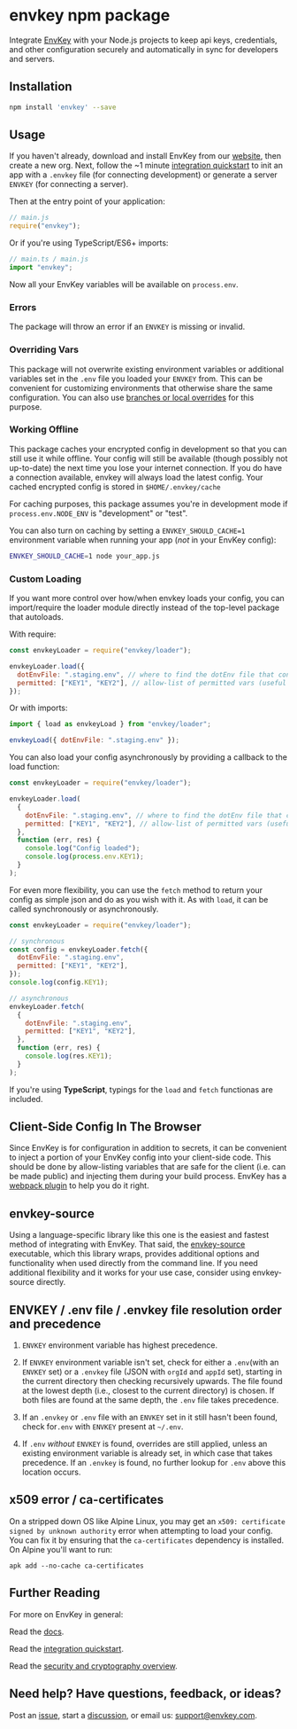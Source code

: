 # envkey npm package

Integrate [EnvKey](https://www.envkey.com) with your Node.js projects to keep api keys, credentials, and other configuration securely and automatically in sync for developers and servers.

## Installation

```bash
npm install 'envkey' --save
```

## Usage

If you haven't already, download and install EnvKey from our [website](https://envkey.com), then create a new org. Next, follow the ~1 minute [integration quickstart](https://docs-v2.envkey.com/docs/integration-quickstart) to init an app with a `.envkey` file (for connecting development) or generate a server `ENVKEY` (for connecting a server).

Then at the entry point of your application:

```javascript
// main.js
require("envkey");
```

Or if you're using TypeScript/ES6+ imports:

```javascript
// main.ts / main.js
import "envkey";
```

Now all your EnvKey variables will be available on `process.env`.

### Errors

The package will throw an error if an `ENVKEY` is missing or invalid.

### Overriding Vars

This package will not overwrite existing environment variables or additional variables set in the `.env` file you loaded your `ENVKEY` from. This can be convenient for customizing environments that otherwise share the same configuration. You can also use [branches or local overrides](https://docs-v2.envkey.com/docs/branches-and-local-overrides) for this purpose.

### Working Offline

This package caches your encrypted config in development so that you can still use it while offline. Your config will still be available (though possibly not up-to-date) the next time you lose your internet connection. If you do have a connection available, envkey will always load the latest config. Your cached encrypted config is stored in `$HOME/.envkey/cache`

For caching purposes, this package assumes you're in development mode if `process.env.NODE_ENV` is "development" or "test".

You can also turn on caching by setting a `ENVKEY_SHOULD_CACHE=1` environment variable when running your app (_not_ in your EnvKey config):

```bash
ENVKEY_SHOULD_CACHE=1 node your_app.js
```

### Custom Loading

If you want more control over how/when envkey loads your config, you can import/require the loader module directly instead of the top-level package that autoloads.

With require:

```javascript
const envkeyLoader = require("envkey/loader");

envkeyLoader.load({
  dotEnvFile: ".staging.env", // where to find the dotEnv file that contains your ENVKEY,
  permitted: ["KEY1", "KEY2"], // allow-list of permitted vars (useful for client-side config) - defaults to permitting all if omitted
});
```

Or with imports:

```javascript
import { load as envkeyLoad } from "envkey/loader";

envkeyLoad({ dotEnvFile: ".staging.env" });
```

You can also load your config asynchronously by providing a callback to the load function:

```javascript
const envkeyLoader = require("envkey/loader");

envkeyLoader.load(
  {
    dotEnvFile: ".staging.env", // where to find the dotEnv file that contains your ENVKEY,
    permitted: ["KEY1", "KEY2"], // allow-list of permitted vars (useful for client-side config) - defaults to permitting all if omitted
  },
  function (err, res) {
    console.log("Config loaded");
    console.log(process.env.KEY1);
  }
);
```

For even more flexibility, you can use the `fetch` method to return your config as simple json and do as you wish with it. As with `load`, it can be called synchronously or asynchronously.

```javascript
const envkeyLoader = require("envkey/loader");

// synchronous
const config = envkeyLoader.fetch({
  dotEnvFile: ".staging.env",
  permitted: ["KEY1", "KEY2"],
});
console.log(config.KEY1);

// asynchronous
envkeyLoader.fetch(
  {
    dotEnvFile: ".staging.env",
    permitted: ["KEY1", "KEY2"],
  },
  function (err, res) {
    console.log(res.KEY1);
  }
);
```

If you're using **TypeScript**, typings for the `load` and `fetch` functionas are included.

## Client-Side Config In The Browser

Since EnvKey is for configuration in addition to secrets, it can be convenient to inject a portion of your EnvKey config into your client-side code. This should be done by allow-listing variables that are safe for the client (i.e. can be made public) and injecting them during your build process. EnvKey has a [webpack plugin](https://github.com/envkey/envkey/public/sdks/languages-and-framworks/webpack) to help you do it right.

## envkey-source

Using a language-specific library like this one is the easiest and fastest method of integrating with EnvKey. That said, the [envkey-source](https://docs-v2.envkey.com/docs/envkey-source) executable, which this library wraps, provides additional options and functionality when used directly from the command line. If you need additional flexibility and it works for your use case, consider using envkey-source directly.

## ENVKEY / .env file / .envkey file resolution order and precedence

1. `ENVKEY` environment variable has highest precedence.

2. If `ENVKEY` environment variable isn't set, check for either a `.env`(with an `ENVKEY` set) or a `.envkey` file (JSON with `orgId` and `appId` set), starting in the current directory then checking recursively upwards. The file found at the lowest depth (i.e., closest to the current directory) is chosen. If both files are found at the same depth, the `.env` file takes precedence.

3. If an `.envkey` or `.env` file with an `ENVKEY` set in it still hasn't been found, check for`.env` with `ENVKEY` present at `~/.env`.

4. If `.env` _without_ `ENVKEY` is found, overrides are still applied, unless an existing environment variable is already set, in which case that takes precedence. If an `.envkey` is found, no further lookup for `.env` above this location occurs.

## x509 error / ca-certificates

On a stripped down OS like Alpine Linux, you may get an `x509: certificate signed by unknown authority` error when attempting to load your config. You can fix it by ensuring that the `ca-certificates` dependency is installed. On Alpine you'll want to run:

```
apk add --no-cache ca-certificates
```

## Further Reading

For more on EnvKey in general:

Read the [docs](https://docs-v2.envkey.com).

Read the [integration quickstart](https://docs-v2.envkey.com/docs/integration-quickstart.html).

Read the [security and cryptography overview](https://docs-v2.envkey.com/docs/security).

## Need help? Have questions, feedback, or ideas?

Post an [issue](https://github.com/envkey/envkey/issues), start a [discussion](https://github.com/envkey/envkey/dicussions), or email us: [support@envkey.com](mailto:support@envkey.com).
